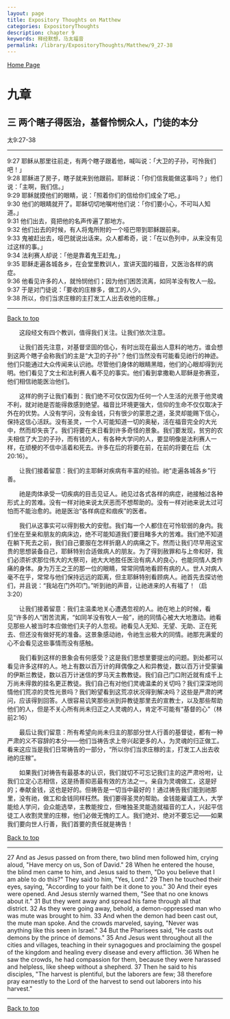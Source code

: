 ```yaml
---
layout: page
title: Expository Thoughts on Matthew
categories: ExpositoryThoughts
description: chapter 9
keywords: 释经默想，马太福音
permalink: /library/ExpositoryThoughts/Matthew/9_27-38
---
```

[ Home Page ]({{site.baseurl}}/index) <br>

<a name="0"></a>
# 九章 

## 三 两个瞎子得医治，基督怜悯众人，门徒的本分

太9:27-38

***

9:27 耶稣从那里往前走，有两个瞎子跟着他，喊叫说：「大卫的子孙，可怜我们吧！」<br>
9:28 耶稣进了房子，瞎子就来到他跟前。耶稣说：「你们信我能做这事吗？」他们说：「主啊，我们信。」<br>
9:29 耶稣就摸他们的眼睛，说：「照着你们的信给你们成全了吧。」<br>
9:30 他们的眼睛就开了。耶稣切切地嘱咐他们说：「你们要小心，不可叫人知道。」<br>
9:31 他们出去，竟把他的名声传遍了那地方。<br>
9:32 他们出去的时候，有人将鬼所附的一个哑巴带到耶稣跟前来。<br>
9:33 鬼被赶出去，哑巴就说出话来。众人都希奇，说：「在以色列中，从来没有见过这样的事。」<br>
9:34 法利赛人却说：「他是靠着鬼王赶鬼。」<br>
9:35 耶稣走遍各城各乡，在会堂里教训人，宣讲天国的福音，又医治各样的病症。<br>
9:36 他看见许多的人，就怜悯他们；因为他们困苦流离，如同羊没有牧人一般。<br>
9:37 于是对门徒说：「要收的庄稼多，做工的人少。<br>
9:38 所以，你们当求庄稼的主打发工人出去收他的庄稼。」<br>

***

[Back to top](#0)

&emsp;&emsp;这段经文有四个教训，值得我们关注。让我们依次注意。

&emsp;&emsp;让我们首先注意，对基督坚固的信心，有时出现在最出人意料的地方。谁会想到这两个瞎子会称我们的主是“大卫的子孙”？他们当然没有可能看见祂行的神迹。他们只能通过大众传闻来认识祂。尽管他们身体的眼睛黑暗，他们的心眼却得到光明。他们看见了文士和法利赛人看不见的事实。他们看到拿撒勒人耶稣是弥赛亚，他们相信祂能医治他们。

&emsp;&emsp;这样的例子让我们看到：我们绝不可仅仅因为任何一个人生活的光景于他灵魂不利，就对祂是否能得救感到绝望。福音比环境更强大，信仰的生命不仅仅取决于外在的优势。人没有学问，没有金钱，只有很少的蒙恩之道，圣灵却能赐下信心，保持这信心活跃。没有圣灵，一个人可能知道一切的奥秘，活在福音完全的大光中，然而却失丧了。我们将要在末日看到许多奇怪的景象。我们要发现，贫穷的农夫相信了大卫的子孙，而有钱的人，有各种大学问的人，要显明像是法利赛人一样，在顽梗的不信中活着和死去。许多在后的将要在前，在前的将要在后（太20:16）。

&emsp;&emsp;让我们接着留意：我们的主耶稣对疾病有丰富的经验。祂“走遍各城各乡”行善。

&emsp;&emsp;祂是肉体承受一切疾病的目击见证人。祂见过各式各样的病症，祂接触过各种形式上的苦难。没有一样对祂来说太厌恶而不想帮助的。没有一样对祂来说太过可怕而不能治愈的。祂是医治“各样病症和痼疾”的医者。

&emsp;&emsp;我们从这事实可以得到极大的安慰。我们每一个人都住在可怜软弱的身内。我们坐在至亲和朋友的病床边，绝不可能知道我们要目睹多大的苦难。我们绝不知道在躺下死去之前，我们自己要服在怎样折磨人的病痛之下。然而让我们尽早用这宝贵的思想装备自己，耶稣特别合适做病人的朋友。为了得到赦罪和与上帝和好，我们必须祈求那位伟大的大祭司，祂大大地胜任医治有病人的良心，也能同情人类作痛的身体。身为万王之王的那一位的眼睛，常常同情地看顾有病的人。世人对病人毫不在乎，常常与他们保持远远的距离，但主耶稣特别看顾病人。祂首先去探访他们，并且说：“我站在门外叩门。”听到祂的声音，让祂进来的人有福了！（启3:20）

&emsp;&emsp;让我们接着留意：我们主温柔地关心遭遇忽视的人。祂在地上的时候，看见“许多的人”困苦流离，“如同羊没有牧人一般”，祂的同情心被大大地激动。祂看见那些人被当时本应做他们夫子的人忽视。祂看见人无知、无望、无助、正在死去、但还没有做好死的准备。这景象感动祂，令祂生出极大的同情。祂那充满爱的心不会看见这些事情而没有感触。

&emsp;&emsp;我们看到这样的景象会有何感受？这是我们思想里要提出的问题。到处都可以看见许多这样的人。地上有数以百万计的拜偶像之人和异教徒，数以百万计受蒙骗的伊斯兰教徒，数以百万计迷信的罗马天主教教徒。我们自己门口附近就有成千上万尚未得救的挂名更正教徒。我们自己有对他们灵魂温柔的关切吗？我们深深地同情他们荒凉的灵性光景吗？我们盼望看到这荒凉状况得到解决吗？这些是严肃的拷问，应该得到回答。人很容易讥笑那些派到异教徒那里去的宣教士，以及那些帮助他们的人，但是不关心所有尚未归正之人灵魂的人，肯定不可能有“基督的心”（林前2:16）

&emsp;&emsp;最后让我们留意：所有希望向尚未归主的那部分世人行善的基督徒，都有一种严肃的义不容辞的本分——他们当祷告求上帝兴起更多的人，为灵魂的归正做工。看来这应当是我们日常祷告的一部分，“所以你们当求庄稼的主，打发工人出去收祂的庄稼”。

&emsp;&emsp;如果我们对祷告有最基本的认识，我们就切不可忘记我们主的这严肃吩咐，让我们立定心志相信，这是扬善抑恶最有效的方法之一。亲自为灵魂做工，这是好的；奉献金钱，这也是好的。但祷告是一切当中最好的！通过祷告我们能到祂那里，没有祂，做工和金钱同样枉然。我们要得圣灵的帮助。金钱能雇请工人，大学能给人学问，会众能选举，主教能按立，但唯独圣灵能造就福音的工人，兴起平信徒工人收割灵里的庄稼，他们必做无愧的工人。我们绝对、绝对不要忘记——如果我们要向世人行善，我们首要的责任就是祷告！

[Back to top](#0)

***

27 And as Jesus passed on from there, two blind men followed him, crying aloud, "Have mercy on us, Son of David." 28 When he entered the house, the blind men came to him, and Jesus said to them, "Do you believe that I am able to do this?" They said to him, "Yes, Lord." 29 Then he touched their eyes, saying, "According to your faith be it done to you." 30 And their eyes were opened. And Jesus sternly warned them, "See that no one knows about it." 31 But they went away and spread his fame through all that district. 32 As they were going away, behold, a demon-oppressed man who was mute was brought to him. 33 And when the demon had been cast out, the mute man spoke. And the crowds marveled, saying, "Never was anything like this seen in Israel." 34 But the Pharisees said, "He casts out demons by the prince of demons." 35 And Jesus went throughout all the cities and villages, teaching in their synagogues and proclaiming the gospel of the kingdom and healing every disease and every affliction. 36 When he saw the crowds, he had compassion for them, because they were harassed and helpless, like sheep without a shepherd. 37 Then he said to his disciples, "The harvest is plentiful, but the laborers are few; 38 therefore pray earnestly to the Lord of the harvest to send out laborers into his harvest."


***

[Back to top](#0)

